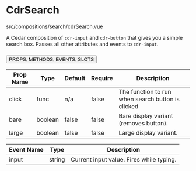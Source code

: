 # <span class="display-name">CdrSearch</span>


<span class="file">src/compositions/search/cdrSearch.vue<span>


A Cedar composition of `cdr-input` and `cdr-button` that gives you a simple search box. Passes all other attributes and events to `cdr-input`.

### <button class='title'>PROPS, METHODS, EVENTS, SLOTS</button>

Prop Name | Type | Default | Require | Description
--- | --- | --- | --- | ---
click | func | n/a | false | The function to run when search button is clicked
bare | boolean | false | false | Bare display variant (removes button).
large | boolean | false | false | Large display variant.

Event Name | Type | Description
--- | --- | ---
input | string | Current input value. Fires while typing.
